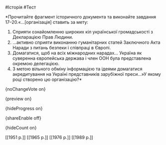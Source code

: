 #Історія #Тест

*Прочитайте фрагмент історичного документа та виконайте завдання 17–20.«…[організація] ставить за мету:
1) Сприяти ознайомленню широких кіл української громадськості з Декларацією Прав Людини.
2) …активно сприяти виконанню гуманітарних статей Заключного Акта Наради з питань безпеки i співпраці в Європі.
3) Домагатися, щоб на всіх міжнародних нарадах… Україна як суверенна європейська держава i член ООН була представлена окремою делегацією.
4) З метою вільного обміну інформацією та ідеями домагатися акредитування на Україні представників зарубіжної преси…»У якому році створено цю організацію?*

{noChangeVote on}

{preview on}

{hideProgress on}

{shareEnable off}

{hideCount on}

[[1951 р.]]
[[1965 р.]]
[[1976 р.]]
[[1989 р.]]
